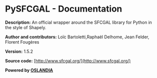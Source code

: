 # PySFCGAL - Documentation

**Description:** An official wrapper around the SFCGAL library for Python in the style of Shapely.

**Author and contributors:** Loïc Bartoletti,Raphaël Delhome, Jean Felder, Florent Fougères

**Version:** 1.5.2

**Source code:** [http://www.sfcgal.org/](http://www.sfcgal.org/)

**Powered by [OSLANDIA](https://oslandia.com/)**
